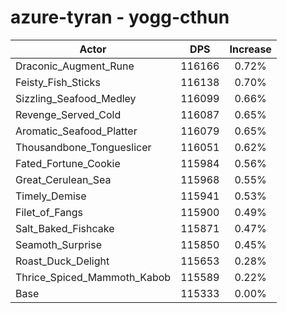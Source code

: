 # azure-tyran - yogg-cthun
| Actor | DPS | Increase |
|---|:---:|:---:|
|Draconic_Augment_Rune|116166|0.72%|
|Feisty_Fish_Sticks|116138|0.70%|
|Sizzling_Seafood_Medley|116099|0.66%|
|Revenge_Served_Cold|116087|0.65%|
|Aromatic_Seafood_Platter|116079|0.65%|
|Thousandbone_Tongueslicer|116051|0.62%|
|Fated_Fortune_Cookie|115984|0.56%|
|Great_Cerulean_Sea|115968|0.55%|
|Timely_Demise|115941|0.53%|
|Filet_of_Fangs|115900|0.49%|
|Salt_Baked_Fishcake|115871|0.47%|
|Seamoth_Surprise|115850|0.45%|
|Roast_Duck_Delight|115653|0.28%|
|Thrice_Spiced_Mammoth_Kabob|115589|0.22%|
|Base|115333|0.00%|
